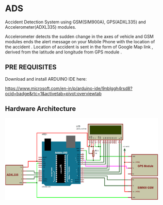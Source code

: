 # ADS
Accident Detection System using GSM(SIM900A), GPS(ADXL335) and Accelerometer(ADXL335) modules.

Accelerometer detects the sudden change in the axes of vehicle and GSM modules ends the alert message on your Mobile Phone with the location of the accident . Location of accident is sent in the form of Google Map link , derived from the latitude and longitude from GPS module .

## PRE REQUISITES

Download and install ARDUINO IDE here:

https://www.microsoft.com/en-in/p/arduino-ide/9nblggh4rsd8?ocid=badge&rtc=1&activetab=pivot:overviewtab


## Hardware Architecture

![Architecture Layout](https://github.com/SourravPR/ADS/blob/master/CircuitDiagram.PNG)

